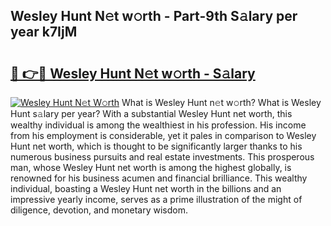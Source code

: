 ## Wesley Hunt N𝚎t w𝚘rth - Part-9th S𝚊lary per year k7IjM

# <h2><a href="http://gc3nvh2.nevu.top/?p=Wesley+Hunt">🔗 👉🔴 Wesley Hunt N𝚎t w𝚘rth - S𝚊lary</a></h2>

[![Wesley Hunt N𝚎t W𝚘rth](https://i.imgur.com/Oavwk0R.jpeg)](http://gc3nvh2.nevu.top/?p=Wesley+Hunt)
What is Wesley Hunt n𝚎t w𝚘rth? What is Wesley Hunt s𝚊lary per year?
With a substantial Wesley Hunt net worth, this wealthy individual is among the wealthiest in his profession. His income from his employment is considerable, yet it pales in comparison to Wesley Hunt net worth, which is thought to be significantly larger thanks to his numerous business pursuits and real estate investments. This prosperous man, whose Wesley Hunt net worth is among the highest globally, is renowned for his business acumen and financial brilliance. This wealthy individual, boasting a Wesley Hunt net worth in the billions and an impressive yearly income, serves as a prime illustration of the might of diligence, devotion, and monetary wisdom.
